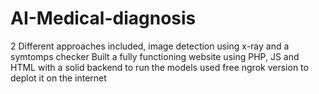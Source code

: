 # AI-Medical-diagnosis
2 Different approaches included, image detection using x-ray and a symtomps checker
Built a fully functioning website using PHP, JS and HTML with a solid backend to run the models
used free ngrok version to deplot it on the internet 
